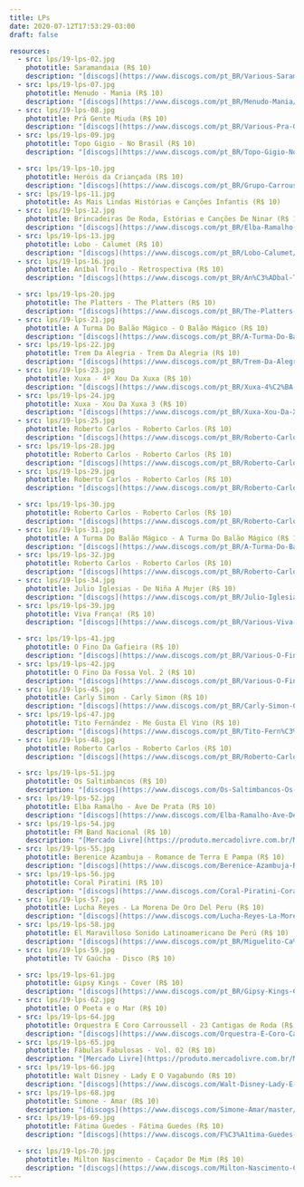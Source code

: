 ```yaml
---
title: LPs
date: 2020-07-12T17:53:29-03:00
draft: false

resources:
  - src: lps/19-lps-02.jpg
    phototitle: Saramandaia (R$ 10)
    description: "[discogs](https://www.discogs.com/pt_BR/Various-Saramandaia-Trilha-Sonora-Original-Da-Novela/release/3287386)"
  - src: lps/19-lps-07.jpg
    phototitle: Menudo - Mania (R$ 10)
    description: "[discogs](https://www.discogs.com/pt_BR/Menudo-Mania/release/1426476)"
  - src: lps/19-lps-08.jpg
    phototitle: Prá Gente Miuda (R$ 10)
    description: "[discogs](https://www.discogs.com/pt_BR/Various-Pra-Gente-Mi%C3%BAda/release/10698927)"
  - src: lps/19-lps-09.jpg
    phototitle: Topo Gigio - No Brasil (R$ 10)
    description: "[discogs](https://www.discogs.com/pt_BR/Topo-Gigio-No-Brasil/release/10840516)"

  - src: lps/19-lps-10.jpg
    phototitle: Heróis da Criançada (R$ 10)
    description: "[discogs](https://www.discogs.com/pt_BR/Grupo-Carroussell-Her%C3%B3is-Da-Crian%C3%A7ada-Os-Favoritos-Da-TV/release/9610973)"
  - src: lps/19-lps-11.jpg
    phototitle: As Mais Lindas Histórias e Canções Infantis (R$ 10)
  - src: lps/19-lps-12.jpg
    phototitle: Brincadeiras De Roda, Estórias e Canções De Ninar (R$ 10)
    description: "[discogs](https://www.discogs.com/pt_BR/Elba-Ramalho-Solange-Maria-Ant%C3%B4nio-Carlos-N%C3%B3brega-Brincadeiras-De-Roda-Est%C3%B3rias-E-Can%C3%A7%C3%B5es-De-Ni/release/5534194)"
  - src: lps/19-lps-13.jpg
    phototitle: Lobo - Calumet (R$ 10)
    description: "[discogs](https://www.discogs.com/pt_BR/Lobo-Calumet/release/3690336)"
  - src: lps/19-lps-16.jpg
    phototitle: Aníbal Troilo ‎- Retrospectiva (R$ 10)
    description: "[discogs](https://www.discogs.com/pt_BR/An%C3%ADbal-Troilo-Retrospectiva/release/10520416)"

  - src: lps/19-lps-20.jpg
    phototitle: The Platters - The Platters (R$ 10)
    description: "[discogs](https://www.discogs.com/pt_BR/The-Platters-The-Platters/release/3142642)"
  - src: lps/19-lps-21.jpg
    phototitle: A Turma Do Balão Mágico ‎- O Balão Mágico (R$ 10)
    description: "[discogs](https://www.discogs.com/pt_BR/A-Turma-Do-Bal%C3%A3o-M%C3%A1gico-O-Bal%C3%A3o-M%C3%A1gico/release/3502232)"
  - src: lps/19-lps-22.jpg
    phototitle: Trem Da Alegria ‎- Trem Da Alegria (R$ 10)
    description: "[discogs](https://www.discogs.com/pt_BR/Trem-Da-Alegria-Trem-Da-Alegria/release/2091670)"
  - src: lps/19-lps-23.jpg
    phototitle: Xuxa ‎- 4º Xou Da Xuxa (R$ 10)
    description: "[discogs](https://www.discogs.com/pt_BR/Xuxa-4%C2%BA-Xou-Da-Xuxa/release/2124361)"
  - src: lps/19-lps-24.jpg
    phototitle: Xuxa ‎- Xou Da Xuxa 3 (R$ 10)
    description: "[discogs](https://www.discogs.com/pt_BR/Xuxa-Xou-Da-Xuxa-3/release/2123685)"
  - src: lps/19-lps-25.jpg
    phototitle: Roberto Carlos ‎- Roberto Carlos (R$ 10)
    description: "[discogs](https://www.discogs.com/pt_BR/Roberto-Carlos-Roberto-Carlos/master/241344)"
  - src: lps/19-lps-28.jpg
    phototitle: Roberto Carlos ‎- Roberto Carlos (R$ 10)
    description: "[discogs](https://www.discogs.com/pt_BR/Roberto-Carlos-Roberto-Carlos/master/241356)"
  - src: lps/19-lps-29.jpg
    phototitle: Roberto Carlos ‎- Roberto Carlos (R$ 10)
    description: "[discogs](https://www.discogs.com/pt_BR/Roberto-Carlos-Roberto-Carlos/master/241205)"

  - src: lps/19-lps-30.jpg
    phototitle: Roberto Carlos ‎- Roberto Carlos (R$ 10)
    description: "[discogs](https://www.discogs.com/pt_BR/Roberto-Carlos-Roberto-Carlos/master/241193)"
  - src: lps/19-lps-31.jpg
    phototitle: A Turma Do Balão Mágico ‎- A Turma Do Balão Mágico (R$ 10)
    description: "[discogs](https://www.discogs.com/pt_BR/A-Turma-Do-Bal%C3%A3o-M%C3%A1gico-A-Turma-Do-Bal%C3%A3o-M%C3%A1gico/release/5996308)"
  - src: lps/19-lps-32.jpg
    phototitle: Roberto Carlos ‎- Roberto Carlos (R$ 10)
    description: "[discogs](https://www.discogs.com/pt_BR/Roberto-Carlos-Roberto-Carlos/master/266397)"
  - src: lps/19-lps-34.jpg
    phototitle: Julio Iglesias ‎- De Niña A Mujer (R$ 10)
    description: "[discogs](https://www.discogs.com/pt_BR/Julio-Iglesias-De-Ni%C3%B1a-A-Mujer/release/5524716)"
  - src: lps/19-lps-39.jpg
    phototitle: Viva França! (R$ 10)
    description: "[discogs](https://www.discogs.com/pt_BR/Various-Viva-Fran%C3%A7a/release/8880973)"

  - src: lps/19-lps-41.jpg
    phototitle: O Fino Da Gafieira (R$ 10)
    description: "[discogs](https://www.discogs.com/pt_BR/Various-O-Fino-Da-Gafieira/release/8535745)"
  - src: lps/19-lps-42.jpg
    phototitle: O Fino Da Fossa Vol. 2 (R$ 10)
    description: "[discogs](https://www.discogs.com/pt_BR/Various-O-Fino-Da-Fossa-Vol-2/release/9828003)"
  - src: lps/19-lps-45.jpg
    phototitle: Carly Simon ‎- Carly Simon (R$ 10)
    description: "[discogs](https://www.discogs.com/pt_BR/Carly-Simon-Carly-Simon/master/213191)"
  - src: lps/19-lps-47.jpg
    phototitle: Tito Fernández ‎- Me Gusta El Vino (R$ 10)
    description: "[discogs](https://www.discogs.com/pt_BR/Tito-Fern%C3%A1ndez-Me-Gusta-El-Vino/master/768319)"
  - src: lps/19-lps-48.jpg
    phototitle: Roberto Carlos ‎- Roberto Carlos (R$ 10)
    description: "[discogs](https://www.discogs.com/pt_BR/Roberto-Carlos-Roberto-Carlos/master/708078)"

  - src: lps/19-lps-51.jpg
    phototitle: Os Saltimbancos (R$ 10)
    description: "[discogs](https://www.discogs.com/Os-Saltimbancos-Os-Saltimbancos/master/531206)"
  - src: lps/19-lps-52.jpg
    phototitle: Elba Ramalho ‎- Ave De Prata (R$ 10)
    description: "[discogs](https://www.discogs.com/Elba-Ramalho-Ave-De-Prata/release/3968983)"
  - src: lps/19-lps-54.jpg
    phototitle: FM Band Nacional (R$ 10)
    description: "[Mercado Livre](https://produto.mercadolivre.com.br/MLB-1132279918-fm-band-nacional-vinil-raro-rteixeira-passoca-belchior-_JM)"
  - src: lps/19-lps-55.jpg
    phototitle: Berenice Azambuja ‎- Romance de Terra E Pampa (R$ 10)
    description: "[discogs](https://www.discogs.com/Berenice-Azambuja-Romance-de-Terra-E-Pampa/release/8324503)"
  - src: lps/19-lps-56.jpg
    phototitle: Coral Piratini (R$ 10)
    description: "[discogs](https://www.discogs.com/Coral-Piratini-Coral-Piratini/release/13568564)"
  - src: lps/19-lps-57.jpg
    phototitle: Lucha Reyes ‎- La Morena De Oro Del Peru (R$ 10)
    description: "[discogs](https://www.discogs.com/Lucha-Reyes-La-Morena-De-Oro-Del-Peru/master/1255916)"
  - src: lps/19-lps-58.jpg
    phototitle: El Maravilloso Sonido Latinoamericano De Perú (R$ 10)
    description: "[discogs](https://www.discogs.com/pt_BR/Miguelito-Ca%C3%B1as-Y-Orquesta-The-Wonderful-Latin-American-Sound-Of-Peru-El-Maravilloso-Sonido-Latinoa/release/6464957)"
  - src: lps/19-lps-59.jpg
    phototitle: TV Gaúcha - Disco (R$ 10)

  - src: lps/19-lps-61.jpg
    phototitle: Gipsy Kings ‎- Cover (R$ 10)
    description: "[discogs](https://www.discogs.com/pt_BR/Gipsy-Kings-Cover/release/8732474)"
  - src: lps/19-lps-62.jpg
    phototitle: O Poeta e o Mar (R$ 10)
  - src: lps/19-lps-64.jpg
    phototitle: Orquestra E Coro Carroussell - 23 Cantigas de Roda (R$ 10)
    description: "[discogs](https://www.discogs.com/Orquestra-E-Coro-Carroussell-23-Cantigas-de-Roda/master/1652835)"
  - src: lps/19-lps-65.jpg
    phototitle: Fábulas Fabulosas - Vol. 02 (R$ 10)
    description: "[Mercado Livre](https://produto.mercadolivre.com.br/MLB-1092067050-lp-vinil-fabulas-fabulosas-vol-02-o-rato-e-o-leo-_JM)"
  - src: lps/19-lps-66.jpg
    phototitle: Walt Disney ‎- Lady E O Vagabundo (R$ 10)
    description: "[discogs](https://www.discogs.com/Walt-Disney-Lady-E-O-Vagabundo/release/4403985)"
  - src: lps/19-lps-68.jpg
    phototitle: Simone - Amar (R$ 10)
    description: "[discogs](https://www.discogs.com/Simone-Amar/master/363389)"
  - src: lps/19-lps-69.jpg
    phototitle: Fátima Guedes ‎- Fátima Guedes (R$ 10)
    description: "[discogs](https://www.discogs.com/F%C3%A1tima-Guedes-F%C3%A1tima-Guedes/release/7402814)"

  - src: lps/19-lps-70.jpg
    phototitle: Milton Nascimento ‎- Caçador De Mim (R$ 10)
    description: "[discogs](https://www.discogs.com/Milton-Nascimento-Ca%C3%A7ador-De-Mim/master/360890)"
---
```


